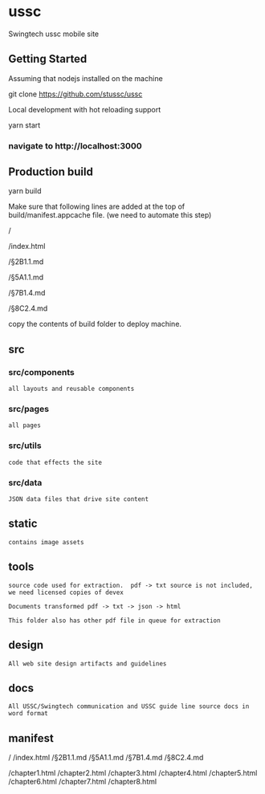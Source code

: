 # ussc
Swingtech ussc mobile site

## Getting Started

Assuming that nodejs installed on the machine

git clone https://github.com/stussc/ussc

Local development with hot reloading support

yarn start

### navigate to http://localhost:3000

## Production build

yarn build

Make sure that following lines are added at the top of build/manifest.appcache file. (we need to automate this step)

/

/index.html

/§2B1.1.md

/§5A1.1.md

/§7B1.4.md

/§8C2.4.md

copy the contents of build folder to deploy machine.


## src

### src/components

    all layouts and reusable components

### src/pages
    all pages

### src/utils
    code that effects the site


### src/data 

    JSON data files that drive site content

## static

    contains image assets

## tools

    source code used for extraction.  pdf -> txt source is not included, we need licensed copies of devex

    Documents transformed pdf -> txt -> json -> html

    This folder also has other pdf file in queue for extraction

## design

    All web site design artifacts and guidelines

## docs

    All USSC/Swingtech communication and USSC guide line source docs in word format


## manifest
/
/index.html
/§2B1.1.md
/§5A1.1.md
/§7B1.4.md
/§8C2.4.md

/chapter1.html
/chapter2.html
/chapter3.html
/chapter4.html
/chapter5.html
/chapter6.html
/chapter7.html
/chapter8.html

